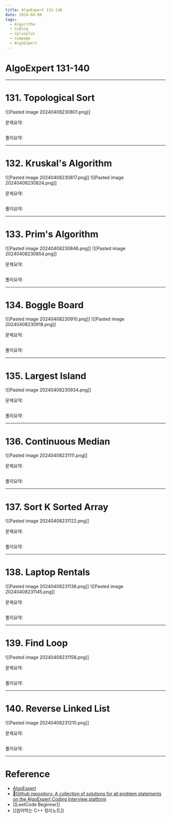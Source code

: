 ```yaml
---
title: AlgoExpert 131-140
date: 2024-04-08
tags:
  - Algorithm
  - Coding
  - Cplusplus
  - subpage
  - AlgoExpert
---
```

# AlgoExpert 131-140

---
# 131.  Topological Sort

![[Pasted image 20240408230801.png]]

문제요약:


```cpp

```

풀이요약:

---

# 132.  Kruskal's Algorithm

![[Pasted image 20240408230817.png]]
![[Pasted image 20240408230824.png]]

문제요약:


```cpp

```

풀이요약:

---
# 133.  Prim's Algorithm

![[Pasted image 20240408230846.png]]
![[Pasted image 20240408230854.png]]

문제요약:


```cpp

```

풀이요약:

---
# 134.  Boggle Board

![[Pasted image 20240408230910.png]]
![[Pasted image 20240408230918.png]]

문제요약:


```cpp

```

풀이요약:

---
# 135.  Largest Island

![[Pasted image 20240408230934.png]]

문제요약:


```cpp

```

풀이요약:

---
# 136.  Continuous Median

![[Pasted image 20240408231111.png]]

문제요약:


```cpp

```

풀이요약:

---
# 137.  Sort K Sorted Array

![[Pasted image 20240408231122.png]]

문제요약:


```cpp

```

풀이요약:

---
# 138.  Laptop Rentals

![[Pasted image 20240408231136.png]]
![[Pasted image 20240408231145.png]]

문제요약:


```cpp

```

풀이요약:

---
# 139.  Find Loop

![[Pasted image 20240408231158.png]]

문제요약:


```cpp

```

풀이요약:

---
# 140.  Reverse Linked List

![[Pasted image 20240408231210.png]]

문제요약:


```cpp

```

풀이요약:


---
# Reference

- [AlgoExpert](https://www.algoexpert.io/)
- [Github repository: A collection of solutions for all problem statements on the AlgoExpert Coding Interview platform](https://github.com/das-jishu/algoexpert-data-structures-algorithms)
- [[LeetCode Beginner]]
- [[씹어먹는 C++ 정리노트]]

